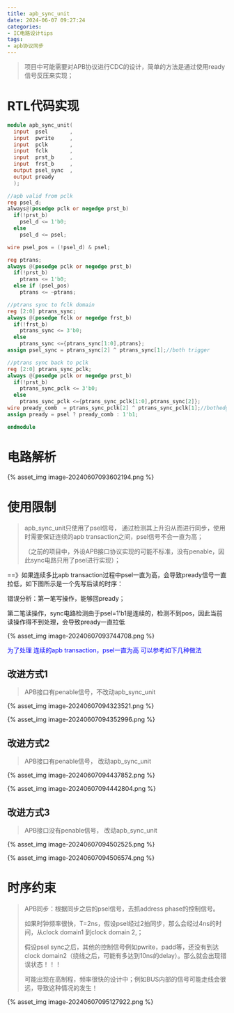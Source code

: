 ```yaml
---
title: apb_sync_unit
date: 2024-06-07 09:27:24
categories:
- IC电路设计tips
tags:
- apb协议同步
---
```


> 项目中可能需要对APB协议进行CDC的设计，简单的方法是通过使用ready信号反压来实现；



# RTL代码实现

```verilog
module apb_sync_unit(
  input  psel       ,
  input  pwrite     ,
  input  pclk       ,
  input  fclk       ,
  input  prst_b     ,
  input  frst_b     ,
  output psel_sync  ,
  output pready     
  );

//apb valid from pclk
reg psel_d;
always@(posedge pclk or negedge prst_b)
  if(!prst_b)
    psel_d <= 1'b0;
  else
    psel_d <= psel;

wire psel_pos = (!psel_d) & psel;

reg ptrans;
always @(posedge pclk or negedge prst_b)
  if(!prst_b)
    ptrans <= 1'b0;
  else if (psel_pos)
    ptrans <= ~ptrans;

//ptrans sync to fclk domain
reg [2:0] ptrans_sync;
always @(posedge fclk or negedge frst_b)
  if(!frst_b)
    ptrans_sync <= 3'b0;
  else
    ptrans_sync <={ptrans_sync[1:0],ptrans};
assign psel_sync = ptrans_sync[2] ^ ptrans_sync[1];//both trigger

//ptrans sync back to pclk
reg [2:0] ptrans_sync_pclk;
always @(posedge pclk or negedge prst_b)
  if(!prst_b)
    ptrans_sync_pclk <= 3'b0;
  else
    ptrans_sync_pclk <={ptrans_sync_pclk[1:0],ptrans_sync[2]};
wire pready_comb  = ptrans_sync_pclk[2] ^ ptrans_sync_pclk[1];//bothedge trigger
assign pready = psel ? pready_comb : 1'b1;

endmodule
```

# 电路解析

{% asset_img image-20240607093602194.png %}



# 使用限制

> apb_sync_unit只使用了psel信号，  通过检测其上升沿从而进行同步，使用时需要保证连续的apb transaction之间，psel信号不会一直为高；
>
> （之前的项目中，外设APB接口协议实现的可能不标准，没有penable，因此sync电路只用了psel进行实现）；



==》如果连续多比apb transaction过程中psel一直为高，会导致pready信号一直拉低，如下图所示是一个先写后读的时序：

错误分析：第一笔写操作，能够回pready；

​             	  第二笔读操作，sync电路检测由于psel=1'b1是连续的，检测不到pos，因此当前读操作得不到处理，会导致pready一直拉低

{% asset_img image-20240607093744708.png %}



<font color=blue>为了处理 连续的apb transaction，psel一直为高  可以参考如下几种做法</font>

## 改进方式1

> APB接口有penable信号，不改动apb_sync_unit

{% asset_img image-20240607094323521.png %}

{% asset_img image-20240607094352996.png %}





## 改进方式2

> APB接口有penable信号，  改动apb_sync_unit

{% asset_img image-20240607094437852.png %}

{% asset_img image-20240607094442804.png %}



## 改进方式3

> APB接口没有penable信号， 改动apb_sync_unit

{% asset_img image-20240607094502525.png %}

{% asset_img image-20240607094506574.png %}



# 时序约束

> APB同步：根据同步之后的psel信号，去抓address phase的控制信号。
>
> 如果时钟频率很快，T=2ns，假设psel经过2拍同步，那么会经过4ns的时间，从clock domain1 到clock domain 2,；
>
> 假设psel sync之后，其他的控制信号例如pwrite，padd等，还没有到达clock domain2（绕线之后，可能有多达到10ns的delay）。那么就会出现错误状态！！！
>
> 可能出现在高制程，频率很快的设计中；例如BUS内部的信号可能走线会很远，导致这种情况的发生！

{% asset_img image-20240607095127922.png %}

